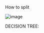 How to split

![image](https://github.com/user-attachments/assets/25799612-a88f-45a4-bf8a-2f67fa3eafa6)

DECISION TREE:
